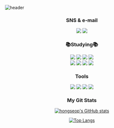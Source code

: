![header](https://capsule-render.vercel.app/api?type=waving&color=0080FF&height=300&section=header&text=Welcome&fontAlign=50&fontAlignY=45&desc=hongseop's%20Github&descSize=25&descAlign=70&descAlignY=61&fontSize=120&fontColor=ffffff)

<div align="center"><h3>SNS & e-mail</h3></div>
<div align = center>
<img src="https://img.shields.io/badge/@wjd_ghdtjq-E4405F?style=flat-square&logo=Instagram&logoColor=white">
<img src="https://img.shields.io/badge/a01082372487@gmail.com-EA4335?style=flat-square&logo=gmail&logoColor=white"></a>
</a>

<div align="center"><h3>📚Studying📚</h3></div>
 <div align="center">
<img src="https://img.shields.io/badge/HTML5-E34F26?style=flat-square&logo=HTML5&logoColor=white">
<img src="https://img.shields.io/badge/CSS3-1572B6?style=flat-square&logo=Css3&logoColor=white">
<img src="https://img.shields.io/badge/C-A8B9CC.svg?style=flat-square&logo=C&logoColor=white">
<img src="https://img.shields.io/badge/adobeillustrator-FF9A00?style=flat-square&logo=adobeillustrator&logoColor=white"/><br>
<img src="https://img.shields.io/badge/JAVA-007396?style=flat-square&logo=java&logoColor=white">
<img src="https://img.shields.io/badge/JavaScript-F7DF1E?style=flat-square&logo=JavaScript&logoColor=white">
<img src="https://img.shields.io/badge/Oracle-F80000?style=flat-square&logo=Oracle&logoColor=white">
  <img src="https://img.shields.io/badge/react-61DAFB?style=flat-forsquare&logo=react&logoColor=white"> 
</div>
 
 <div align="center><h3>studying frameworks</h3></div>
 <img src="https://img.shields.io/badge/flutter-02569B?style=for-the-badge&logo=flutter&logoColor=white">
 
 <div align="center"><h3>Tools</h3></div>
 <img src="https://img.shields.io/badge/Git-F05032.svg?&style=flat-square&logo=Git&logoColor=white">
 <img src="https://img.shields.io/badge/Eclipse%20IDE-2C2255.svg?&style=flat-square&logo=Eclipse%20IDE&logoColor=white">
 <img src="https://img.shields.io/badge/Visual%20Studio%20Code-007ACC.svg?&style=flat-square&logo=Visual%20Studio%20Code&logoColor=white">
 <img src="https://img.shields.io/badge/github-181717?style=flat-square&logo=github&logoColor=white">
 </div>


<div align="center"><h3>My Git Stats</h3></div> 

[![hongseop's GitHub stats](https://github-readme-stats.vercel.app/api?username=junghongseop&theme=calm)](https://github.com/junghongseop/github-readme-stats)

[![Top Langs](https://github-readme-stats.vercel.app/api/top-langs/?username=junghongseop&layout=compact&theme=gruvbox)](https://github.com/junghongseop/github-readme-stats)
 
